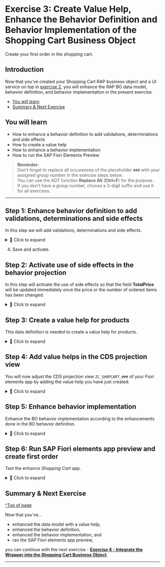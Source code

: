# Exercise 3: Create Value Help, Enhance the Behavior Definition and Behavior Implementation of the Shopping Cart Business Object
<!-- description --> Create your first order in the shopping cart.

## Introduction

Now that you've created your Shopping Cart RAP business object and a UI service on top in [exercise 2](../ex2/README.md), you will enhance the RAP BO data model, behavior definition, and behavior implementation in the present exercise. 

- [You will learn](#you-will-learn)
- [Summary & Next Exercise](#summary--next-exercise)  

## You will learn  
- How to enhance a behavior definition to add validations, determinations and side effects   
- How to create a value help   
- How to enhance a behavior implementation  
- How to run the SAP Fiori Elements Preview  

> **Reminder:**   
> Don't forget to replace all occurences of the placeholder **`###`** with your assigned group number in the exercise steps below.  
> You can use the ADT function **Replace All** (**Ctrl+F**) for the purpose.   
> If you don't have a group number, choose a 3-digit suffix and use it for all exercises.

---

## Step 1: Enhance behavior definition to add validations, determinations and side effects

In this step we will add validations, determinations and side effects.   

<details>
  <summary>🔵 Click to expand</summary>
  
  1. Open your behavior definition **`ZR_SHOPCART_###`** to enhance it. Add the following statements to your behavior definition:

      ```   
      update (features: instance);    
      ```   

     and    
    
      ``` 
      draft action(features: instance) Edit;   
      ```

      

<!--![projection](images/updatenew.png)-->
<img alt="projection" src="images/updatenew.png" width="50%">

  2. Replace the statement

     `draft determine action Prepare;` 
   
     in your behavior definition with the following code:   

        ``` 
        draft determine action Prepare { validation checkOrderedQuantity;  validation checkDeliveryDate;}
        determination setInitialOrderValues on modify { create; }
        determination calculateTotalPrice on modify { create; field Price, OrderQuantity; } 
        validation checkOrderedQuantity on save { create; field OrderQuantity; }
        validation checkDeliveryDate on save { create; field DeliveryDate; }
        ```
   
<!--![projection](images/bdef5xx.png) -->
<img alt="projection" src="images/bdef5xx.png" width="70%">

  3. Add side effects to update the field **TotalPrice**.   

     Add this code-snippet before the `mapping` statement.    

     ``` 
      //  side effects
      side effects
      {
        field Price affects field TotalPrice;
        field OrderQuantity affects field TotalPrice;
      }   
      ```

 
  4. Check your behavior definition:


     <details>
      <summary>🟡📄 Click to expand and view or copy the source code!</summary>    
  
      ```
      
      managed implementation in class ZBP_R_SHOPCART_### unique;  
      strict ( 2 );  
      with draft;  

      define behavior for ZR_SHOPCART_### alias ShoppingCart    
      persistent table zshopcart_###
      draft table zshopcart_###_d
      etag master LocalLastChangedAt
      lock master total etag LastChangedAt
      authorization master ( global )

      {
        field ( readonly )
        OrderUUID,
        CreatedAt,
        CreatedBy,
        LastChangedAt,
        LastChangedBy,
        LocalLastChangedAt
        ,
        PurchaseRequisition,
        PrCreationDate,
        OverallStatus;



        field ( numbering : managed )
        OrderUUID;


        create;
        update ( features : instance );
        delete;

        draft action ( features : instance ) Edit;
        draft action Activate optimized;
        draft action Discard;
        draft action Resume;
        draft determine action Prepare { validation checkOrderedQuantity; validation checkDeliveryDate; }
        determination setInitialOrderValues on modify { create; }
        determination calculateTotalPrice on modify { create; field Price, OrderQuantity; }
        validation checkOrderedQuantity on save { create; field OrderQuantity; }
        validation checkDeliveryDate on save { create; field DeliveryDate; }

        //  side effects
        side effects
        {
          field Price affects field TotalPrice;
          field OrderQuantity affects field TotalPrice;
        }

        mapping for zshopcart_###
          {
            OrderUUID           = order_uuid;
            OrderID             = order_id;
            OrderedItem         = ordered_item;
            Price               = price;
            TotalPrice          = total_price;
            Currency            = currency;
            OrderQuantity       = order_quantity;
           DeliveryDate        = delivery_date;
            OverallStatus       = overall_status;
            Notes               = notes;
            CreatedBy           = created_by;
            CreatedAt           = created_at;
            LastChangedBy       = last_changed_by;
            LastChangedAt       = last_changed_at;
            LocalLastChangedAt  = local_last_changed_at;
            PurchaseRequisition = purchase_requisition;
            PrCreationDate      = pr_creation_date;
          }
      }   
      
      
      ```
  
      **Hint:** Please replace **`###`** with your group number .     
      
</details>
    
   4. Save and activate. 

</details>

## Step 2: Activate use of side effects in the behavior projection

In this step will activate the use of side effects so that the field **TotalPrice** will be updated immediately once the price or the number of ordered items has been changed.   

<details>
  <summary>🔵 Click to expand</summary>

  1. Open your behavior definition **`ZC_SHOPCART_###`** to enhance it. Add the following statements to your behavior projection:

      ```   
      use side effects;      
      ```   

  2. Check your behavior projection:

     <details>
      <summary>🟡📄 Click to expand and view or copy the source code!</summary>
  
       ```
       projection;
       strict ( 2 );
       use draft;
       use side effects;

       define behavior for ZC_SHOPCART_### alias ShoppingCart
       use etag



       {
         use create;
         use update;
         use delete;

         use action Edit;
         use action Activate;
         use action Discard;
         use action Resume;
         use action Prepare;
 
       }

       ```
     </details>   
    
</details>   

## Step 3: Create a value help for products

This data definition is needed to create a value help for products.

<details>
  <summary>🔵 Click to expand</summary>

 1. Right-click **Data Definitions** and select **New Data Definition**.
  
    <!-- ![projection](images/products.png) -->
    <img alt="projection" src="images/products.png" width="70%">


 2. Create a new data definition:
    - Name: `ZI_Products_###`
    - Description: `data definition for products`
  
      Click **Next >**.

      <!-- ![projection](images/products2.png) -->
      <img alt="projection" src="images/products2.png" width="70%">
  
 3. Click **Finish**.  
   
      <!--![projection](images/products3.png) -->
      <img alt="projection" src="images/products3.png" width="70%">

 4. In your data definition **`ZI_Products_###`** replace your code with following:

<details>
  <summary>🟡📄 Click to expand and view or copy the source code!</summary>
  
   ```
    @AbapCatalog.viewEnhancementCategory: [#NONE]
    @AccessControl.authorizationCheck: #NOT_REQUIRED
    @EndUserText.label: 'Value Help for I_PRODUCT'
    @Metadata.ignorePropagatedAnnotations: true
    @ObjectModel.usageType:{
      serviceQuality: #X,
      sizeCategory: #S,
      dataClass: #MIXED
    }
    define view entity ZI_PRODUCTS_###
      as select from I_Product
    {
      key Product                                                 as Product,
          _Text[1: Language=$session.system_language].ProductName as ProductText,
          @Semantics.amount.currencyCode: 'Currency'
          case
            when Product = 'D001' then cast ( 1000.00 as abap.dec(16,2) ) 
            when Product = 'D002' then cast ( 499.00 as abap.dec(16,2) ) 
            when Product = 'D003' then cast ( 799.00 as abap.dec(16,2) ) 
            when Product = 'D004' then cast ( 249.00 as abap.dec(16,2) )
            when Product = 'D005' then cast ( 1500.00 as abap.dec(16,2) ) 
            when Product = 'D006' then cast ( 30.00 as abap.dec(16,2) ) 
            else cast ( 100000.00 as abap.dec(16,2) ) 
          end                                                     as Price,
          
          @UI.hidden: true
          cast ( 'EUR' as abap.cuky( 5 ) )                        as Currency,

          @UI.hidden: true
          ProductGroup                                            as ProductGroup,

          @UI.hidden: true
          BaseUnit                                                as BaseUnit

    }
    where
        Product = 'D001'
      or Product = 'D002'
      or Product = 'D003'
      or Product = 'D004'
      or Product = 'D005'
      or Product = 'D006'
   ```

</details>
    
 5. Save and activate.

 6. You can test your CDS view entity by pressing F8 to start the _Data Preview_.   

</details>

## Step 4: Add value helps in the CDS projection view

You will now adjust the CDS projection view `ZC_SHOPCART_###` of your Fiori elements app by adding the value help you have just created.

<details>
  <summary>🔵 Click to expand</summary>

 1. In the _Project Explorer_ navigate to the CDS projection view **`ZC_SHOPCART_###`**.   
    
    <img alt="product value help" src="images/select_projection_view.png" width="70%">  

 2. Here add the following code above the fields **OrderedItem** and **Currenccy** :

    <img alt="product value help" src="images/add_value_helps.png" width="70%">

    ```ABAP
      @Consumption.valueHelpDefinition: [{ entity: 
                 {name: 'ZI_PRODUCTS_###' , element: 'ProductText' },
                 additionalBinding: [{ localElement: 'Price', element: 'Price', usage: #RESULT },
                                     { localElement: 'Currency', element: 'Currency', usage: #RESULT }
                                                                       ]
                 }]  
      OrderedItem,
    ```

    and

    ```ABAP
      @Consumption.valueHelpDefinition: [ { entity: { name: 'I_Currency', element: 'Currency' } } ]  
      Currency,
    ```   

</details>

<!--   

## Step 4: Enhance metadata extension

You will now adjust the UI semantics of your Fiori elements app by enhancing the CDS metadata extension `ZC_SHOPCARTTP_###`.

<details>
  <summary>🔵 Click to expand</summary>
  
 1. In your metadata extension **`ZC_SHOPCARTTP_###`** replace your code with following:

  <details>
    <summary>🟡📄 Click to expand and view or copy the source code!</summary> 
  
   ```ABAP
    @Metadata.layer: #CORE
    @UI: {
      headerInfo: {
        typeName: 'ShoppingCart', 
        typeNamePlural: 'ShoppingCarts'
      , title: {
          type: #STANDARD,
          label: 'ShoppingCart',
          value: 'orderid'
        }
      },
      presentationVariant: [ {
        sortOrder: [ {
          by: 'OrderID',
          direction: #DESC
        } ],
        visualizations: [ {
          type: #AS_LINEITEM
        } ]
      } ]
    }
    annotate view ZC_SHOPCARTTP_### with
    {
      @UI.facet: [ {
        id: 'idIdentification', 
        type: #IDENTIFICATION_REFERENCE, 
        label: 'ShoppingCart', 
        position: 10 
      } ]
      @UI.hidden: true
      OrderUUID;
      
      @UI.lineItem: [ {
        position: 10 , 
        importance: #MEDIUM, 
        label: 'OrderID'
      } ]
      @UI.identification: [ {
        position: 10 , 
        label: 'OrderID'
      } ]
      OrderID;
      
      @UI.lineItem: [ {
        position: 20 , 
        importance: #MEDIUM, 
        label: 'OrderedItem'
      } ]
      @UI.identification: [ {
        position: 20 , 
        label: 'OrderedItem'
      } ]
      @Consumption.valueHelpDefinition: [{ entity: 
                    {name: 'ZI_PRODUCTS_###' , element: 'ProductText' },
                    additionalBinding: [{ localElement: 'Price', element: 'Price', usage: #RESULT },
                                        { localElement: 'Currency', element: 'Currency', usage: #RESULT }
                                                                          ]
                    }]  
      OrderedItem;
      
      @UI.lineItem: [ {
        position: 30 , 
        importance: #MEDIUM, 
        label: 'Price'
      } ]
      @UI.identification: [ {
        position: 30 , 
        label: 'Price'
      } ]
      Price;
      
      @UI.lineItem: [ {
        position: 40 , 
        importance: #MEDIUM, 
        label: 'TotalPrice'
      } ]
      @UI.identification: [ {
        position: 40 , 
        label: 'TotalPrice'
      } ]
      TotalPrice;
      
      @UI.lineItem: [ {
        position: 50 , 
        importance: #MEDIUM, 
        label: 'Currency'
      } ]
      @UI.identification: [ {
        position: 50 , 
        label: 'Currency'
      } ]
      @Consumption.valueHelpDefinition: [ { entity: { name: 'I_Currency', element: 'Currency' } } ]  
      Currency;
      
      @UI.lineItem: [ {
        position: 60 , 
        importance: #MEDIUM, 
        label: 'OrderQuantity'
      } ]
      @UI.identification: [ {
        position: 60 , 
        label: 'OrderQuantity'
      } ]
      OrderQuantity;
      
      @UI.lineItem: [ {
        position: 70 , 
        importance: #MEDIUM, 
        label: 'DeliveryDate'
      } ]
      @UI.identification: [ {
        position: 70 , 
        label: 'DeliveryDate'
      } ]
      DeliveryDate;
      
      @UI.lineItem: [ {
        position: 80 , 
        importance: #MEDIUM, 
        label: 'OverallStatus'
      } ]
      @UI.identification: [ {
        position: 80 , 
        label: 'OverallStatus'
      } ]
      OverallStatus;
      
      @UI.lineItem: [ {
        position: 90 , 
        importance: #MEDIUM, 
        label: 'Notes'
      } ]
      @UI.identification: [ {
        position: 90 , 
        label: 'Notes'
      } ]
      Notes;
      
      @UI.hidden: true
      LocalLastChangedAt;
      
      @UI.lineItem: [ {
        position: 100 , 
        importance: #MEDIUM, 
        label: 'PurchaseRequisition'
      },
      { type: #FOR_ACTION, dataAction: 'createPurchRqnBAPISave', label: 'Create PR via BAPI in SAVE' } ]
      @UI.identification: [ {
        position: 100 , 
        label: 'PurchaseRequisition'
      }, { type: #FOR_ACTION, dataAction: 'createPurchRqnBAPISave', label: 'Create PR via BAPI in SAVE' }  ]
      PurchaseRequisition;
      
      @UI.lineItem: [ {
        position: 110 , 
        importance: #MEDIUM, 
        label: 'PrCreationDate'
      } ]
      @UI.identification: [ {
        position: 110 , 
        label: 'PrCreationDate'
      } ]
      PrCreationDate;
    }
   ```
  </details>
    
 2. Save and activate.

   </details>

-->   
  
## Step 5: Enhance behavior implementation

Enhance the BO behavior implementation according to the enhancements done in the BO behavior definition.

<details>
  <summary>🔵 Click to expand</summary>

1. Open the behavior implementation **`ZBP_SHOPCARTTP_###`**, add the constant `c_overall_status` to your behavior implementation. In your **Local Types**, replace your code with following:
  
   Do not forget to replace all occurences of the placeholder **`###`** with your suffix. 
 
  <details>
    <summary>🟡📄 Click to expand and view or copy the source code!</summary>

   ```ABAP

 CLASS lhc_shopcart DEFINITION INHERITING FROM cl_abap_behavior_handler.
   PRIVATE SECTION.
     CONSTANTS:
       BEGIN OF c_overall_status,
         new       TYPE string VALUE 'New / Composing',
         submitted TYPE string VALUE 'Submitted / Approved',
         cancelled TYPE string VALUE 'Cancelled',
       END OF c_overall_status.
     METHODS:
       get_global_authorizations FOR GLOBAL AUTHORIZATION
         IMPORTING
         REQUEST requested_authorizations FOR ShoppingCart
         RESULT result,
       get_instance_features FOR INSTANCE FEATURES
         IMPORTING keys REQUEST requested_features FOR ShoppingCart RESULT result.

     METHODS calculateTotalPrice FOR DETERMINE ON MODIFY
       IMPORTING keys FOR ShoppingCart~calculateTotalPrice.

     METHODS setInitialOrderValues FOR DETERMINE ON MODIFY
       IMPORTING keys FOR ShoppingCart~setInitialOrderValues.

     METHODS checkDeliveryDate FOR VALIDATE ON SAVE
       IMPORTING keys FOR ShoppingCart~checkDeliveryDate.

     METHODS checkOrderedQuantity FOR VALIDATE ON SAVE
       IMPORTING keys FOR ShoppingCart~checkOrderedQuantity.
 ENDCLASS.

 CLASS lhc_shopcart IMPLEMENTATION.
   METHOD get_global_authorizations.
   ENDMETHOD.
   METHOD get_instance_features.

     " read relevant olineShop instance data
     READ ENTITIES OF zr_shopcart_### IN LOCAL MODE
       ENTITY ShoppingCart
         FIELDS ( OverallStatus )
         WITH CORRESPONDING #( keys )
       RESULT DATA(OnlineOrders)
       FAILED failed.

     " evaluate condition, set operation state, and set result parameter
     " update and checkout shall not be allowed as soon as purchase requisition has been created
     result = VALUE #( FOR OnlineOrder IN OnlineOrders
                       ( %tky                   = OnlineOrder-%tky
                         %features-%update
                           = COND #( WHEN OnlineOrder-OverallStatus = c_overall_status-submitted  THEN if_abap_behv=>fc-o-disabled
                                     WHEN OnlineOrder-OverallStatus = c_overall_status-cancelled THEN if_abap_behv=>fc-o-disabled
                                     ELSE if_abap_behv=>fc-o-enabled   )
                         %action-Edit
                           = COND #( WHEN OnlineOrder-OverallStatus = c_overall_status-submitted THEN if_abap_behv=>fc-o-disabled
                                     WHEN OnlineOrder-OverallStatus = c_overall_status-cancelled THEN if_abap_behv=>fc-o-disabled
                                     ELSE if_abap_behv=>fc-o-enabled   )

                         ) ).
   ENDMETHOD.

   METHOD calculateTotalPrice.
     DATA total_price TYPE zr_shopcart_###-TotalPrice.

     " read transfered instances
     READ ENTITIES OF zr_shopcart_### IN LOCAL MODE
       ENTITY ShoppingCart
         FIELDS ( OrderID TotalPrice )
         WITH CORRESPONDING #( keys )
       RESULT DATA(OnlineOrders).

     LOOP AT OnlineOrders ASSIGNING FIELD-SYMBOL(<OnlineOrder>).
       " calculate total value
       <OnlineOrder>-TotalPrice = <OnlineOrder>-Price * <OnlineOrder>-OrderQuantity.
     ENDLOOP.

     "update instances
     MODIFY ENTITIES OF zr_shopcart_### IN LOCAL MODE
       ENTITY ShoppingCart
         UPDATE FIELDS ( TotalPrice )
         WITH VALUE #( FOR OnlineOrder IN OnlineOrders (
                           %tky       = OnlineOrder-%tky
                           TotalPrice = <OnlineOrder>-TotalPrice
                         ) ).
   ENDMETHOD.

   METHOD setInitialOrderValues.

     DATA delivery_date TYPE I_PurchaseReqnItemTP-DeliveryDate.
     DATA(creation_date) = cl_abap_context_info=>get_system_date(  ).
     "set delivery date proposal
     delivery_date = cl_abap_context_info=>get_system_date(  ) + 14.
     "read transfered instances
     READ ENTITIES OF ZR_shopcart_### IN LOCAL MODE
       ENTITY ShoppingCart
         FIELDS ( OrderID OverallStatus  DeliveryDate )
         WITH CORRESPONDING #( keys )
       RESULT DATA(OnlineOrders).

     "delete entries with assigned order ID
     DELETE OnlineOrders WHERE OrderID IS NOT INITIAL.
     CHECK OnlineOrders IS NOT INITIAL.

     " **Dummy logic to determine order IDs**
     " get max order ID from the relevant active and draft table entries
     SELECT MAX( order_id ) FROM zshopcart_### INTO @DATA(max_order_id). "active table
     SELECT SINGLE FROM zshopcart_###_d FIELDS MAX( orderid ) INTO @DATA(max_orderid_draft). "draft table
     IF max_orderid_draft > max_order_id.
       max_order_id = max_orderid_draft.
     ENDIF.

     "set initial values of new instances
     MODIFY ENTITIES OF zr_shopcart_### IN LOCAL MODE
       ENTITY ShoppingCart
         UPDATE FIELDS ( OrderID OverallStatus  DeliveryDate Price  )
         WITH VALUE #( FOR order IN OnlineOrders INDEX INTO i (
                           %tky          = order-%tky
                           OrderID       = max_order_id + i
                           OverallStatus = c_overall_status-new  "'New / Composing'
                           DeliveryDate  = delivery_date
                           CreatedAt     = creation_date
                         ) ).
     .
   ENDMETHOD.

   METHOD checkDeliveryDate.

*   " read transfered instances
     READ ENTITIES OF zr_shopcart_### IN LOCAL MODE
       ENTITY ShoppingCart
         FIELDS ( DeliveryDate )
         WITH CORRESPONDING #( keys )
       RESULT DATA(OnlineOrders).

     DATA(creation_date) = cl_abap_context_info=>get_system_date(  ).

     "raise msg if delivery date is not ok
     LOOP AT OnlineOrders INTO DATA(online_order).
       APPEND VALUE #(  %tky           = Online_Order-%tky
                        %state_area    = 'VALIDATE_DELIVERYDATE'
                     ) TO reported-ShoppingCart.

       IF online_order-DeliveryDate IS INITIAL OR online_order-DeliveryDate = ' '.
         APPEND VALUE #( %tky = online_order-%tky ) TO failed-ShoppingCart.
         APPEND VALUE #( %tky         = online_order-%tky
                         %state_area   = 'VALIDATE_DELIVERYDATE'
                         %msg          = new_message_with_text(
                                 severity = if_abap_behv_message=>severity-error
                                 text     = 'Delivery Date cannot be initial' )
                         %element-deliverydate  = if_abap_behv=>mk-on
                       ) TO reported-ShoppingCart.

       ELSEIF  ( ( online_order-DeliveryDate ) - creation_date ) < 14.
         APPEND VALUE #(  %tky = online_order-%tky ) TO failed-ShoppingCart.
         APPEND VALUE #(  %tky          = online_order-%tky
                         %state_area   = 'VALIDATE_DELIVERYDATE'
                         %msg          = new_message_with_text(
                                 severity = if_abap_behv_message=>severity-error
                                 text     = 'Delivery Date should be atleast 14 days after the creation date'  )
                         %element-deliverydate  = if_abap_behv=>mk-on
                       ) TO reported-ShoppingCart.
       ENDIF.
     ENDLOOP.

   ENDMETHOD.

   METHOD checkOrderedQuantity.

     "read relevant order instance data
     READ ENTITIES OF zr_shopcart_### IN LOCAL MODE
     ENTITY ShoppingCart
     FIELDS ( OrderID OrderedItem OrderQuantity )
     WITH CORRESPONDING #( keys )
     RESULT DATA(OnlineOrders).

     "raise msg if 0 > qty <= 10
     LOOP AT OnlineOrders INTO DATA(OnlineOrder).
       APPEND VALUE #(  %tky           = OnlineOrder-%tky
                       %state_area    = 'VALIDATE_QUANTITY'
                     ) TO reported-ShoppingCart.

       IF OnlineOrder-OrderQuantity IS INITIAL OR OnlineOrder-OrderQuantity = ' '.
         APPEND VALUE #( %tky = OnlineOrder-%tky ) TO failed-ShoppingCart.
         APPEND VALUE #( %tky          = OnlineOrder-%tky
                         %state_area   = 'VALIDATE_QUANTITY'
                         %msg          = new_message_with_text(
                                 severity = if_abap_behv_message=>severity-error
                                 text     = 'Quantity cannot be empty' )
                         %element-orderquantity = if_abap_behv=>mk-on
                       ) TO reported-ShoppingCart.

       ELSEIF OnlineOrder-OrderQuantity > 10.
         APPEND VALUE #(  %tky = OnlineOrder-%tky ) TO failed-ShoppingCart.
         APPEND VALUE #(  %tky          = OnlineOrder-%tky
                         %state_area   = 'VALIDATE_QUANTITY'
                         %msg          = new_message_with_text(
                                 severity = if_abap_behv_message=>severity-error
                                 text     = 'Quantity should be below 10' )

                         %element-orderquantity  = if_abap_behv=>mk-on
                       ) TO reported-ShoppingCart.
       ENDIF.
     ENDLOOP.
   ENDMETHOD.
 ENDCLASS.


   ```
  </details>

2. Save and activate.

3. Go back to your behavior definition `ZR_SHOPCARTTP_###` and activate it again, if needed. 

</details>

## Step 6: Run SAP Fiori elements app preview and create first order
Test the enhance _Shopping Cart_ app.

<details>
  <summary>🔵 Click to expand</summary>
  
 1. Select **`ShoppingCart`** in your service binding and click **Preview** to open SAP Fiori elements preview.

     <!-- ![preview](images/uinew0.png)
     <img alt="preview" src="images/uinew0.png" width="70%">

 2. Click **Create** to create a new entry.

     <!-- ![preview](images/order.png) -->
     <img alt="preview" src="images/order.png" width="70%">

 3. Make use of the value help for ordered item and select one. Add also the ordered quantity and click **Create**.

     <!-- ![preview](images/order2.png) -->
     <img alt="preview" src="images/order2.png" width="70%">

 4. Your order is now created and the total price is calculated automatically.

     <!-- ![preview](images/order3.png) -->
     <img alt="preview" src="images/order3.png" width="70%">

</details>

## Summary & Next Exercise
[^Top of page](#)

Now that you've... 
- enhanced the data model with a value help,
- enhanced the behavior definition,
- enhanced the behavior implementation, and
- ran the SAP Fiori elements app preview,

you can continue with the next exercise - **[Exercise 4 - Integrate the Wrapper into the Shopping Cart Business Object](../ex4/README.md)**.

---
